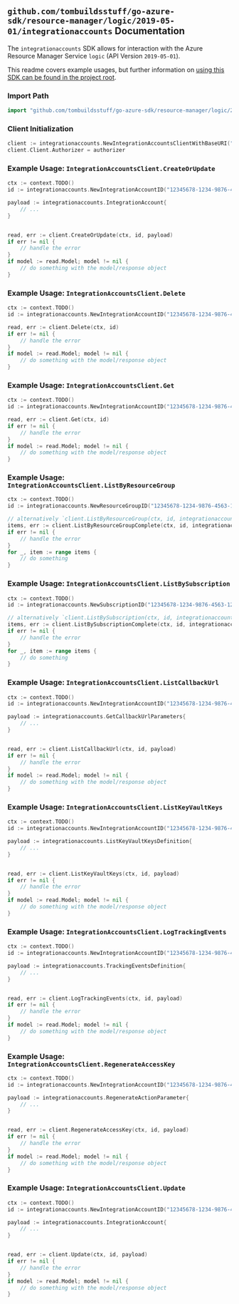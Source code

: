 
## `github.com/tombuildsstuff/go-azure-sdk/resource-manager/logic/2019-05-01/integrationaccounts` Documentation

The `integrationaccounts` SDK allows for interaction with the Azure Resource Manager Service `logic` (API Version `2019-05-01`).

This readme covers example usages, but further information on [using this SDK can be found in the project root](https://github.com/tombuildsstuff/go-azure-sdk/tree/main/docs).

### Import Path

```go
import "github.com/tombuildsstuff/go-azure-sdk/resource-manager/logic/2019-05-01/integrationaccounts"
```


### Client Initialization

```go
client := integrationaccounts.NewIntegrationAccountsClientWithBaseURI("https://management.azure.com")
client.Client.Authorizer = authorizer
```


### Example Usage: `IntegrationAccountsClient.CreateOrUpdate`

```go
ctx := context.TODO()
id := integrationaccounts.NewIntegrationAccountID("12345678-1234-9876-4563-123456789012", "example-resource-group", "integrationAccountValue")

payload := integrationaccounts.IntegrationAccount{
	// ...
}


read, err := client.CreateOrUpdate(ctx, id, payload)
if err != nil {
	// handle the error
}
if model := read.Model; model != nil {
	// do something with the model/response object
}
```


### Example Usage: `IntegrationAccountsClient.Delete`

```go
ctx := context.TODO()
id := integrationaccounts.NewIntegrationAccountID("12345678-1234-9876-4563-123456789012", "example-resource-group", "integrationAccountValue")

read, err := client.Delete(ctx, id)
if err != nil {
	// handle the error
}
if model := read.Model; model != nil {
	// do something with the model/response object
}
```


### Example Usage: `IntegrationAccountsClient.Get`

```go
ctx := context.TODO()
id := integrationaccounts.NewIntegrationAccountID("12345678-1234-9876-4563-123456789012", "example-resource-group", "integrationAccountValue")

read, err := client.Get(ctx, id)
if err != nil {
	// handle the error
}
if model := read.Model; model != nil {
	// do something with the model/response object
}
```


### Example Usage: `IntegrationAccountsClient.ListByResourceGroup`

```go
ctx := context.TODO()
id := integrationaccounts.NewResourceGroupID("12345678-1234-9876-4563-123456789012", "example-resource-group")

// alternatively `client.ListByResourceGroup(ctx, id, integrationaccounts.DefaultListByResourceGroupOperationOptions())` can be used to do batched pagination
items, err := client.ListByResourceGroupComplete(ctx, id, integrationaccounts.DefaultListByResourceGroupOperationOptions())
if err != nil {
	// handle the error
}
for _, item := range items {
	// do something
}
```


### Example Usage: `IntegrationAccountsClient.ListBySubscription`

```go
ctx := context.TODO()
id := integrationaccounts.NewSubscriptionID("12345678-1234-9876-4563-123456789012")

// alternatively `client.ListBySubscription(ctx, id, integrationaccounts.DefaultListBySubscriptionOperationOptions())` can be used to do batched pagination
items, err := client.ListBySubscriptionComplete(ctx, id, integrationaccounts.DefaultListBySubscriptionOperationOptions())
if err != nil {
	// handle the error
}
for _, item := range items {
	// do something
}
```


### Example Usage: `IntegrationAccountsClient.ListCallbackUrl`

```go
ctx := context.TODO()
id := integrationaccounts.NewIntegrationAccountID("12345678-1234-9876-4563-123456789012", "example-resource-group", "integrationAccountValue")

payload := integrationaccounts.GetCallbackUrlParameters{
	// ...
}


read, err := client.ListCallbackUrl(ctx, id, payload)
if err != nil {
	// handle the error
}
if model := read.Model; model != nil {
	// do something with the model/response object
}
```


### Example Usage: `IntegrationAccountsClient.ListKeyVaultKeys`

```go
ctx := context.TODO()
id := integrationaccounts.NewIntegrationAccountID("12345678-1234-9876-4563-123456789012", "example-resource-group", "integrationAccountValue")

payload := integrationaccounts.ListKeyVaultKeysDefinition{
	// ...
}


read, err := client.ListKeyVaultKeys(ctx, id, payload)
if err != nil {
	// handle the error
}
if model := read.Model; model != nil {
	// do something with the model/response object
}
```


### Example Usage: `IntegrationAccountsClient.LogTrackingEvents`

```go
ctx := context.TODO()
id := integrationaccounts.NewIntegrationAccountID("12345678-1234-9876-4563-123456789012", "example-resource-group", "integrationAccountValue")

payload := integrationaccounts.TrackingEventsDefinition{
	// ...
}


read, err := client.LogTrackingEvents(ctx, id, payload)
if err != nil {
	// handle the error
}
if model := read.Model; model != nil {
	// do something with the model/response object
}
```


### Example Usage: `IntegrationAccountsClient.RegenerateAccessKey`

```go
ctx := context.TODO()
id := integrationaccounts.NewIntegrationAccountID("12345678-1234-9876-4563-123456789012", "example-resource-group", "integrationAccountValue")

payload := integrationaccounts.RegenerateActionParameter{
	// ...
}


read, err := client.RegenerateAccessKey(ctx, id, payload)
if err != nil {
	// handle the error
}
if model := read.Model; model != nil {
	// do something with the model/response object
}
```


### Example Usage: `IntegrationAccountsClient.Update`

```go
ctx := context.TODO()
id := integrationaccounts.NewIntegrationAccountID("12345678-1234-9876-4563-123456789012", "example-resource-group", "integrationAccountValue")

payload := integrationaccounts.IntegrationAccount{
	// ...
}


read, err := client.Update(ctx, id, payload)
if err != nil {
	// handle the error
}
if model := read.Model; model != nil {
	// do something with the model/response object
}
```
